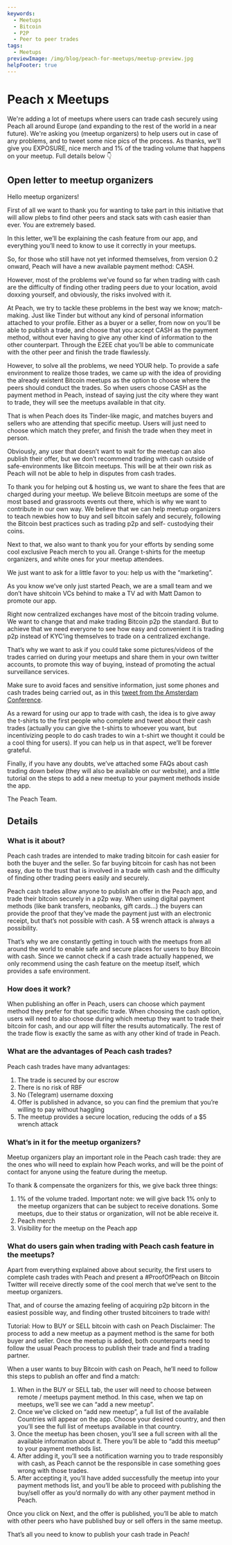 ```yaml
---
keywords:
  - Meetups
  - Bitcoin
  - P2P
  - Peer to peer trades
tags:
  - Meetups
previewImage: /img/blog/peach-for-meetups/meetup-preview.jpg
helpFooter: true
---
```

# Peach x Meetups

We're adding a lot of meetups where users can trade cash securely using Peach all around Europe (and expanding to
the rest of the world in a near future). We're asking you (meetup organizers) to help users out in case of any problems, and to
tweet some nice pics of the process. As thanks, we'll give you EXPOSURE, nice merch and 1% of the trading volume that
happens on your meetup. Full details below 👇

## Open letter to meetup organizers

Hello meetup organizers!

First of all we want to thank you for wanting to take part in this initiative that will allow plebs to find other peers and stack sats with cash easier
than ever. You are extremely based.

In this letter, we’ll be explaining the cash feature from our app, and everything you’ll need to know to use it correctly in your meetups.

So, for those who still have not yet informed themselves, from version 0.2 onward, Peach will have a new available payment method: CASH.

However, most of the problems we’ve found so far when trading with cash are the difficulty of finding other trading peers due to your location,
avoid doxxing yourself, and obviously, the risks involved with it.

At Peach, we try to tackle these problems in the best way we know; match-making.
Just like Tinder but without any kind of personal information attached to your profile. Either as a buyer or a seller, from now on you’ll be able to
publish a trade, and choose that you accept CASH as the payment method, without ever having to give any other kind of information to the other
counterpart. Through the E2EE chat you’ll be able to communicate with the other peer and finish the trade flawlessly.

However, to solve all the problems, we need YOUR help. To provide a safe environment to realize those trades, we came up with the idea of
providing the already existent Bitcoin meetups as the option to choose where the peers should conduct the trades. So when users choose CASH
as the payment method in Peach, instead of saying just the city where they want to trade, they will see the meetups available in that city.

That is when Peach does its Tinder-like magic, and matches buyers and sellers who are attending that specific meetup. Users will just need to
choose which match they prefer, and finish the trade when they meet in person.

Obviously, any user that doesn’t want to wait for the meetup can also publish their offer, but we don’t recommend trading with cash outside of
safe-environments like Bitcoin meetups. This will be at their own risk as Peach will not be able to help in disputes from cash trades.

To thank you for helping out & hosting us, we want to share the fees that are charged during your meetup. We believe Bitcoin meetups are some
of the most based and grassroots events out there, which is why we want to contribute in our own way. We believe that we can help meetup
organizers to teach newbies how to buy and sell bitcoin safely and securely, following the Bitcoin best practices such as trading p2p and self-
custodying their coins.

Next to that, we also want to thank you for your efforts by sending some cool exclusive Peach merch to you all. Orange t-shirts for the meetup
organizers, and white ones for your meetup attendees.

We just want to ask for a little favor to you: help us with the “marketing”.

As you know we’ve only just started Peach, we are a small team and we don’t have shitcoin VCs behind to make a TV ad with Matt Damon to
promote our app.

Right now centralized exchanges have most of the bitcoin trading volume. We want to change that and make trading Bitcoin p2p the standard.
But to achieve that we need everyone to see how easy and convenient it is trading p2p instead of KYC’ing themselves to trade on a centralized
exchange.

That’s why we want to ask if you could take some pictures/videos of the trades carried on during your meetups and share them in your own
twitter accounts, to promote this way of buying, instead of promoting the actual surveillance services.

Make sure to avoid faces and sensitive information, just some phones and cash trades being carried out, as in this [tweet from the Amsterdam
Conference](https://twitter.com/peachbitcoin/status/1580501011487072256).

As a reward for using our app to trade with cash, the idea is to give away the t-shirts to the first people who complete and tweet about their cash
trades (actually you can give the t-shirts to whoever you want, but incentivizing people to do cash trades to win a t-shirt we thought it could be a
cool thing for users).
If you can help us in that aspect, we’ll be forever grateful.

Finally, if you have any doubts, we’ve attached some FAQs about cash trading down below (they will also be available on our website), and a
little tutorial on the steps to add a new meetup to your payment methods inside the app.

The Peach Team.

## Details

### What is it about?

Peach cash trades are intended to make trading bitcoin for cash easier for both the buyer and the seller.
So far buying bitcoin for cash has not been easy, due to the trust that is involved in a trade with cash and the difficulty of finding other trading
peers easily and securely.

Peach cash trades allow anyone to publish an offer in the Peach app, and trade their bitcoin securely in a p2p way. When using digital payment
methods (like bank transfers, neobanks, gift cards…) the buyers can provide the proof that they’ve made the payment just with an electronic
receipt, but that’s not possible with cash. A 5$ wrench attack is always a possibility.

That’s why we are constantly getting in touch with the meetups from all around the world to enable safe and secure places for users to buy
Bitcoin with cash.
Since we cannot check if a cash trade actually happened, we only recommend using the cash feature on the meetup itself, which provides a safe
environment.

### How does it work?

When publishing an offer in Peach, users can choose which payment method they prefer for that specific trade. When choosing the cash option,
users will need to also choose during which meetup they want to trade their bitcoin for cash, and our app will filter the results automatically.
The rest of the trade flow is exactly the same as with any other kind of trade in Peach.

### What are the advantages of Peach cash trades?

Peach cash trades have many advantages:

1. The trade is secured by our escrow
2. There is no risk of RBF
3. No (Telegram) username doxxing
4. Offer is published in advance, so you can find the premium that you’re willing to pay without haggling
5. The meetup provides a secure location, reducing the odds of a $5 wrench attack

### What’s in it for the meetup organizers?

Meetup organizers play an important role in the Peach cash trade: they are the ones who will need to explain how Peach works, and will be the
point of contact for anyone using the feature during the meetup.

To thank & compensate the organizers for this, we give back three things:

1. 1% of the volume traded. Important note: we will give back 1% only to the meetup organizers that can be subject to receive donations. Some meetups, due to their status or organization, will not be able receive it.
2. Peach merch
3. Visibility for the meetup on the Peach app

### What do users gain when trading with Peach cash feature in the meetups?

Apart from everything explained above about security, the first users to complete cash trades with Peach and present a #ProofOfPeach on
Bitcoin Twitter will receive directly some of the cool merch that we’ve sent to the meetup organizers.

That, and of course the amazing feeling of acquiring p2p bitcorn in the easiest possible way, and finding other trusted bitcoiners to trade with!

Tutorial: How to BUY or SELL bitcoin with cash on Peach
Disclaimer: The process to add a new meetup as a payment method is the same for both buyer and seller. Once the meetup is added, both counterparts need to follow the usual Peach process to publish their trade and find a trading partner.

When a user wants to buy Bitcoin with cash on Peach, he’ll need to follow this steps to publish an offer and find a match:

1. When in the BUY or SELL tab, the user will need to choose between remote / meetups payment method. In this case, when we tap on meetups, we’ll see we can “add a new meetup”.
2. Once we’ve clicked on “add new meetup”, a full list of the available Countries will appear on the app. Choose your desired country, and then you’ll see the full list of meetups available in that country.
3. Once the meetup has been chosen, you’ll see a full screen with all the available information about it. There you’ll be able to “add this meetup” to your payment methods list.
4. After adding it, you’ll see a notification warning you to trade responsibly with cash, as Peach cannot be the responsible in case something goes wrong with those trades.
5. After accepting it, you’ll have added successfully the meetup into your payment methods list, and you’ll be able to proceed with publishing the buy/sell offer as you’d normally do with any other payment method in Peach.

Once you click on Next, and the offer is published, you’ll be able to match with other peers who have published buy or sell offers in the same meetup.

That’s all you need to know to publish your cash trade in Peach!
